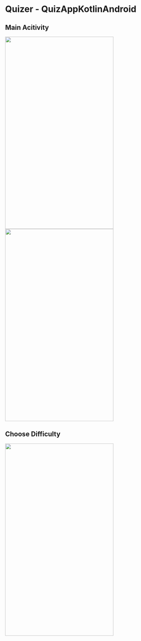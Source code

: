 # Quizer - QuizAppKotlinAndroid


## Main Acitivity
<img src="screenshots/screenshot_home.jpg" width="350" height="620">    <img src="screenshots/screenshot_home_error.jpg" width="350" height="620">

## Choose Difficulty
<img src="screenshots/screenshot_result.jpg" width="350" height="620">

